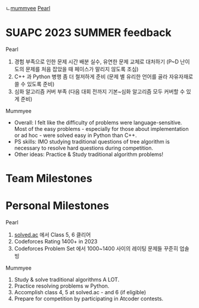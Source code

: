 
ㄴ[mummyee](https://www.acmicpc.net/user/mummyee)
[Pearl](https://github.com/Pearl-K)


# SUAPC 2023 SUMMER feedback
Pearl
1. 경험 부족으로 인한 문제 시간 배분 실수, 유연한 문제 교체로 대처하기 (P~D 난이도의 문제를 처음 잡았을 때 페이스가 말리지 않도록 조심)
2. C++ 과 Python 병행 좀 더 철저하게 준비 (문제 별 유리한 언어를 골라 자유자재로 쓸 수 있도록 준비)
3. 심화 알고리즘 커버 부족 (다음 대회 전까지 기본~심화 알고리즘 모두 커버할 수 있게 준비)

Mummyee
- Overall: I felt like the difficulty of problems were language-sensitive. Most of the easy problems - especially for those about implementation or ad hoc - were solved easy in Python than C++.
- PS skills: IMO studying traditional questions of tree algorithm is necessary to resolve hard questions during competition.
- Other ideas: Practice & Study traditional algorithm problems! 

# Team Milestones


# Personal Milestones
Pearl
1. [solved.ac](https://solved.ac/) 에서 Class 5, 6 클리어
2. Codeforces Rating 1400+ in 2023
3. Codeforces Problem Set 에서 1000~1400 사이의 레이팅 문제들 꾸준히 업솔빙

Mummyee
1. Study & solve traditional algorithms A LOT.
2. Practice resolving problems w Python.
3. Accomplish class 4, 5 at solved.ac - and 6 (if eligible)
4. Prepare for competition by participating in Atcoder contests.
